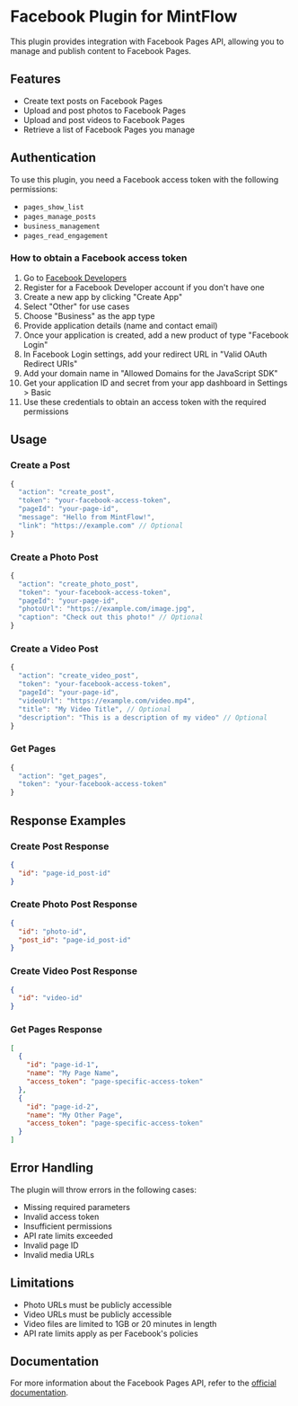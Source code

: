 # Facebook Plugin for MintFlow

This plugin provides integration with Facebook Pages API, allowing you to manage and publish content to Facebook Pages.

## Features

- Create text posts on Facebook Pages
- Upload and post photos to Facebook Pages
- Upload and post videos to Facebook Pages
- Retrieve a list of Facebook Pages you manage

## Authentication

To use this plugin, you need a Facebook access token with the following permissions:

- `pages_show_list`
- `pages_manage_posts`
- `business_management`
- `pages_read_engagement`

### How to obtain a Facebook access token

1. Go to [Facebook Developers](https://developers.facebook.com/)
2. Register for a Facebook Developer account if you don't have one
3. Create a new app by clicking "Create App"
4. Select "Other" for use cases
5. Choose "Business" as the app type
6. Provide application details (name and contact email)
7. Once your application is created, add a new product of type "Facebook Login"
8. In Facebook Login settings, add your redirect URL in "Valid OAuth Redirect URIs"
9. Add your domain name in "Allowed Domains for the JavaScript SDK"
10. Get your application ID and secret from your app dashboard in Settings > Basic
11. Use these credentials to obtain an access token with the required permissions

## Usage

### Create a Post

```javascript
{
  "action": "create_post",
  "token": "your-facebook-access-token",
  "pageId": "your-page-id",
  "message": "Hello from MintFlow!",
  "link": "https://example.com" // Optional
}
```

### Create a Photo Post

```javascript
{
  "action": "create_photo_post",
  "token": "your-facebook-access-token",
  "pageId": "your-page-id",
  "photoUrl": "https://example.com/image.jpg",
  "caption": "Check out this photo!" // Optional
}
```

### Create a Video Post

```javascript
{
  "action": "create_video_post",
  "token": "your-facebook-access-token",
  "pageId": "your-page-id",
  "videoUrl": "https://example.com/video.mp4",
  "title": "My Video Title", // Optional
  "description": "This is a description of my video" // Optional
}
```

### Get Pages

```javascript
{
  "action": "get_pages",
  "token": "your-facebook-access-token"
}
```

## Response Examples

### Create Post Response

```json
{
  "id": "page-id_post-id"
}
```

### Create Photo Post Response

```json
{
  "id": "photo-id",
  "post_id": "page-id_post-id"
}
```

### Create Video Post Response

```json
{
  "id": "video-id"
}
```

### Get Pages Response

```json
[
  {
    "id": "page-id-1",
    "name": "My Page Name",
    "access_token": "page-specific-access-token"
  },
  {
    "id": "page-id-2",
    "name": "My Other Page",
    "access_token": "page-specific-access-token"
  }
]
```

## Error Handling

The plugin will throw errors in the following cases:

- Missing required parameters
- Invalid access token
- Insufficient permissions
- API rate limits exceeded
- Invalid page ID
- Invalid media URLs

## Limitations

- Photo URLs must be publicly accessible
- Video URLs must be publicly accessible
- Video files are limited to 1GB or 20 minutes in length
- API rate limits apply as per Facebook's policies

## Documentation

For more information about the Facebook Pages API, refer to the [official documentation](https://developers.facebook.com/docs/pages-api).
